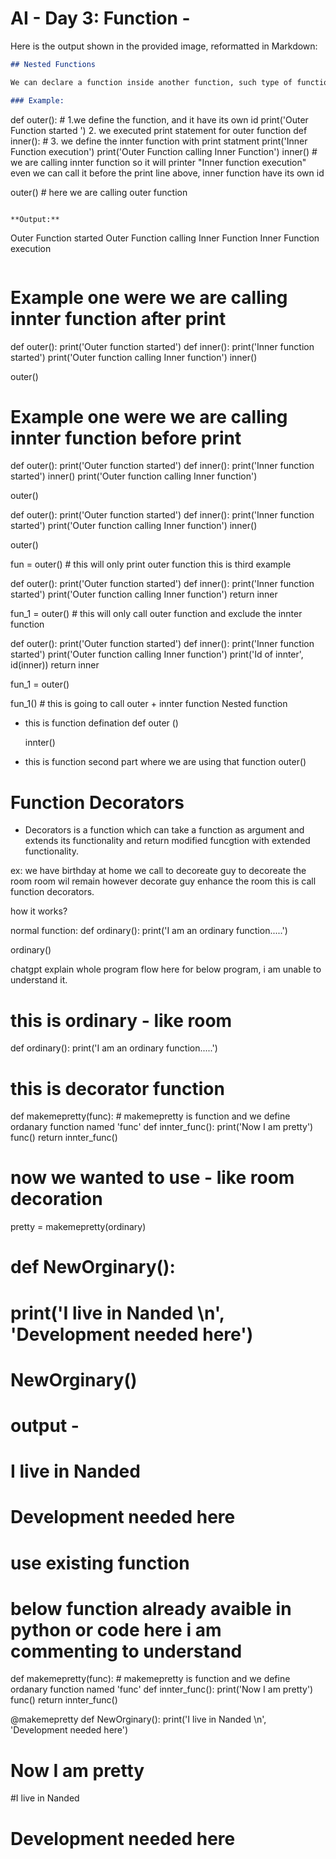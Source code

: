 # AI - Day 3: Function - 

Here is the output shown in the provided image, reformatted in Markdown:

```markdown
## Nested Functions

We can declare a function inside another function, such type of functions are called Nested function.

### Example:
```
def outer(): # 1.we define the function, and it have its own id
    print('Outer Function started ') 2. we executed print statement for outer function
    def inner(): # 3. we define the innter function with print statment
        print('Inner Function execution')
    print('Outer Function calling Inner Function')
    inner() # we are calling innter function so it will printer "Inner function execution" even we can call it before the print line above, inner function have its own id

outer() # here we are calling outer function 
```

**Output:**
```
Outer Function started
Outer Function calling Inner Function
Inner Function execution
```
```
 
# Example one were we are calling innter function after print
def outer():
    print('Outer function started')
    def inner():
        print('Inner function started')
    print('Outer function calling Inner function')
    inner()

outer()
        
# Example one were we are calling innter function before print
def outer():
    print('Outer function started')
    def inner():
        print('Inner function started')
    inner()
    print('Outer function calling Inner function')

outer()
        

def outer():
    print('Outer function started')
    def inner():
        print('Inner function started')
    print('Outer function calling Inner function')
    inner()

outer()

fun = outer() # this will only print outer function this is third example

def outer():
    print('Outer function started')
    def inner():
        print('Inner function started')
    print('Outer function calling Inner function')
    return inner

fun_1 = outer() # this will only call outer function and exclude the innter function


def outer():
    print('Outer function started')
    def inner():
        print('Inner function started')
    print('Outer function calling Inner function')
    print('Id of innter', id(inner))
    return inner

fun_1 = outer()

fun_1() # this is going to call outer + innter function
Nested function

- this is function defination
def outer ()

    innter()


- this is function second part where we are using that function
outer()


# Function Decorators
- Decorators is a function which can take a function as argument and extends its functionality and return modified funcgtion with extended functionality.

ex: we have birthday at home
we call to decoreate guy to decoreate the room
room wil remain however decorate guy enhance the room 
this is call function decorators.

how it works?


normal function:
def ordinary():
    print('I am an ordinary function.....')
    
ordinary()

chatgpt explain whole program flow here for below program, i am unable to understand it. 

# this is ordinary - like room
def ordinary():
    print('I am an ordinary function.....')

# this is decorator function
def makemepretty(func): # makemepretty is function and we define ordanary function named 'func'
    def innter_func():
        print('Now I am pretty')
        func()
    return innter_func()


# now we wanted to use - like room decoration
pretty = makemepretty(ordinary)



# def NewOrginary():
#     print('I live in Nanded \n', 'Development needed here')

# NewOrginary()
# output - 
# I live in Nanded
# Development needed here

# use existing function
# below function already avaible in python or code here i am commenting to understand

def makemepretty(func): # makemepretty is function and we define ordanary function named 'func'
    def innter_func():
        print('Now I am pretty')
        func()
    return innter_func()


@makemepretty
def NewOrginary():
    print('I live in Nanded \n', 'Development needed here')


# Now I am pretty
#I live in Nanded 
# Development needed here
#

